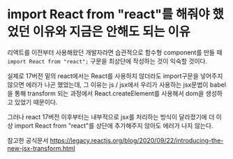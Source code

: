 # import React from "react"를 해줘야 했었던 이유와 지금은 안해도 되는 이유

리액트를 이전부터 사용해왔던 개발자라면 습관적으로 함수형 component를 만들 때
`import React from "react";` 구문을 최상단에 작성하는 것이 익숙할 것이다.

실제로 17버전 밑의 react에서는 React를 사용하지 않더라도 import구문을 넣어주지 않으면
에러가 나곤 했었는데, 그 이유는 js / jsx에서 우리가 사용하는 jsx문법이 babel을 통해
transform 되는 과정에서 React.createElement를 사용해서 dom을 생성하고 있었기 때문이다.


그러나 react 17버전 이후부터는 내부적으로 jsx를 처리하는 방식이 달라졌기에 더 이상 import React from "react"를 상단에
추가해주지 않아도 에러가 나지 않는다.


참고한 공식문서
https://legacy.reactjs.org/blog/2020/09/22/introducing-the-new-jsx-transform.html
